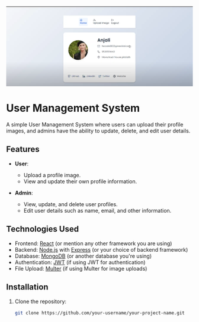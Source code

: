 ![Profile Image](usermangement.png)

# User Management System

A simple User Management System where users can upload their profile images, and admins have the ability to update, delete, and edit user details.

## Features

- **User**: 
  - Upload a profile image.
  - View and update their own profile information.
  
- **Admin**: 
  - View, update, and delete user profiles.
  - Edit user details such as name, email, and other information.

## Technologies Used

- Frontend: [React](https://reactjs.org/) (or mention any other framework you are using)
- Backend: [Node.js](https://nodejs.org/) with [Express](https://expressjs.com/) (or your choice of backend framework)
- Database: [MongoDB](https://www.mongodb.com/) (or another database you're using)
- Authentication: [JWT](https://jwt.io/) (if using JWT for authentication)
- File Upload: [Multer](https://www.npmjs.com/package/multer) (if using Multer for image uploads)

## Installation

1. Clone the repository:
   ```bash
   git clone https://github.com/your-username/your-project-name.git
